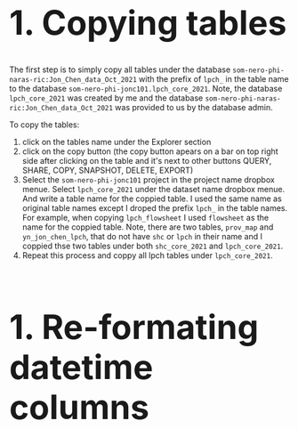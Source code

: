 <h1 style="font-size:60px;">1. Copying tables</h1>

The first step is to simply copy all tables under the database ```som-nero-phi-naras-ric:Jon_Chen_data_Oct_2021``` with the prefix of ```lpch_``` in the table name to the database ```som-nero-phi-jonc101.lpch_core_2021```. Note, the database ```lpch_core_2021``` was created by me and the database ```som-nero-phi-naras-ric:Jon_Chen_data_Oct_2021``` was provided to us by the database admin. 

To copy the tables: 
1) click on the tables name under the Explorer section
2) click on the copy button (the copy button apears on a bar on top right side after clicking on the table and it's next to other buttons QUERY, SHARE, COPY, SNAPSHOT, DELETE, EXPORT)
3) Select the ```som-nero-phi-jonc101``` project in the project name dropbox menue. Select ```lpch_core_2021``` under the dataset name dropbox menue. And write a table name for the coppied table. I used the same name as original table names except I droped the prefix ```lpch_``` in the table names. For example, when copying ```lpch_flowsheet``` I used ```flowsheet``` as the name for the coppied table. Note, there are two tables, ```prov_map``` and ```yn_jon_chen_lpch```, that do not have ```shc``` or ```lpch``` in their name and I coppied thse two tables under both ```shc_core_2021``` and ```lpch_core_2021```.
4) Repeat this process and coppy all lpch tables under ```lpch_core_2021```.

<h1 style="font-size:60px;">1. Re-formating datetime columns</h1>

